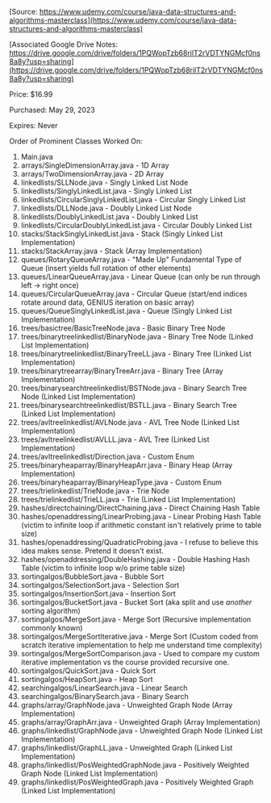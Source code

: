[Source: https://www.udemy.com/course/java-data-structures-and-algorithms-masterclass](https://www.udemy.com/course/java-data-structures-and-algorithms-masterclass)

[Associated Google Drive Notes: https://drive.google.com/drive/folders/1PQWopTzb68rilT2rVDTYNGMcf0ns8a8y?usp=sharing](https://drive.google.com/drive/folders/1PQWopTzb68rilT2rVDTYNGMcf0ns8a8y?usp=sharing)

Price: $16.99

Purchased: May 29, 2023

Expires: Never

Order of Prominent Classes Worked On:
1. Main.java
2. arrays/SingleDimensionArray.java - 1D Array
3. arrays/TwoDimensionArray.java - 2D Array
4. linkedlists/SLLNode.java - Singly Linked List Node
5. linkedlists/SinglyLinkedList.java - Singly Linked List
6. linkedlists/CircularSinglyLinkedList.java - Circular Singly Linked List
7. linkedlists/DLLNode.java - Doubly Linked List Node
8. linkedlists/DoublyLinkedList.java - Doubly Linked List
9. linkedlists/CircularDoublyLinkedList.java - Circular Doubly Linked List
10. stacks/StackSinglyLinkedList.java - Stack (Singly Linked List Implementation)
11. stacks/StackArray.java - Stack (Array Implementation)
12. queues/RotaryQueueArray.java - "Made Up" Fundamental Type of Queue (insert yields full rotation of other elements)
13. queues/LinearQueueArray.java - Linear Queue (can only be run through left -> right once)
14. queues/CircularQueueArray.java - Circular Queue (start/end indices rotate around data, GENIUS iteration on basic array)
15. queues/QueueSinglyLinkedList.java - Queue (Singly Linked List Implementation)
16. trees/basictree/BasicTreeNode.java - Basic Binary Tree Node
17. trees/binarytreelinkedlist/BinaryNode.java - Binary Tree Node (Linked List Implementation)
18. trees/binarytreelinkedlist/BinaryTreeLL.java - Binary Tree (Linked List Implementation)
19. trees/binarytreearray/BinaryTreeArr.java - Binary Tree (Array Implementation)
20. trees/binarysearchtreelinkedlist/BSTNode.java - Binary Search Tree Node (Linked List Implementation)
21. trees/binarysearchtreelinkedlist/BSTLL.java - Binary Search Tree (Linked List Implementation)
22. trees/avltreelinkedlist/AVLNode.java - AVL Tree Node (Linked List Implementation)
23. trees/avltreelinkedlist/AVLLL.java - AVL Tree (Linked List Implementation)
24. trees/avltreelinkedlist/Direction.java - Custom Enum
25. trees/binaryheaparray/BinaryHeapArr.java - Binary Heap (Array Implementation)
26. trees/binaryheaparray/BinaryHeapType.java - Custom Enum
27. trees/trielinkedlist/TrieNode.java - Trie Node
28. trees/trielinkedlist/TrieLL.java - Trie (Linked List Implementation)
29. hashes/directchaining/DirectChaining.java - Direct Chaining Hash Table
30. hashes/openaddressing/LinearProbing.java - Linear Probing Hash Table (victim to infinite loop if arithmetic constant isn't relatively prime to table size)
31. hashes/openaddressing/QuadraticProbing.java - I refuse to believe this idea makes sense. Pretend it doesn't exist.
32. hashes/openaddressing/DoubleHashing.java - Double Hashing Hash Table (victim to infinite loop w/o prime table size)
33. sortingalgos/BubbleSort.java - Bubble Sort
34. sortingalgos/SelectionSort.java - Selection Sort
35. sortingalgos/InsertionSort.java - Insertion Sort
36. sortingalgos/BucketSort.java - Bucket Sort (aka split and use *another* sorting algorithm)
37. sortingalgos/MergeSort.java - Merge Sort (Recursive implementation commonly known)
38. sortingalgos/MergeSortIterative.java - Merge Sort (Custom coded from scratch iterative implementation to help me understand time complexity)
39. sortingalgos/MergeSortComparison.java - Used to compare my custom iterative implementation vs the course provided recursive one.
40. sortingalgos/QuickSort.java - Quick Sort
41. sortingalgos/HeapSort.java - Heap Sort
42. searchingalgos/LinearSearch.java - Linear Search
43. searchingalgos/BinarySearch.java - Binary Search
44. graphs/array/GraphNode.java - Unweighted Graph Node (Array Implementation)
45. graphs/array/GraphArr.java - Unweighted Graph (Array Implementation)
46. graphs/linkedlist/GraphNode.java - Unweighted Graph Node (Linked List Implementation)
47. graphs/linkedlist/GraphLL.java - Unweighted Graph (Linked List Implementation)
48. graphs/linkedlist/PosWeightedGraphNode.java - Positively Weighted Graph Node (Linked List Implementation)
49. graphs/linkedlist/PosWeightedGraph.java - Positively Weighted Graph (Linked List Implementation)